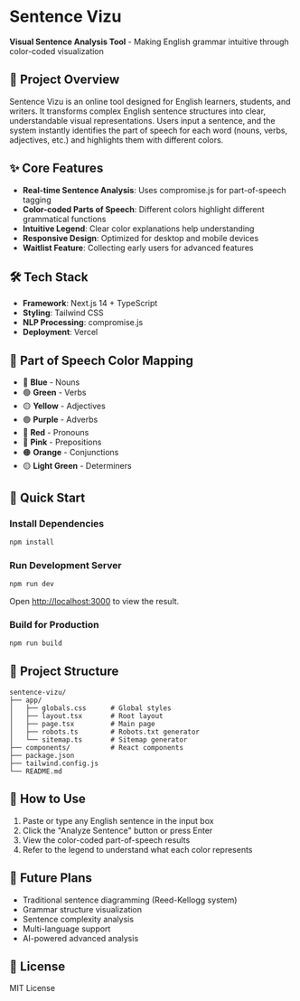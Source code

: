 # Sentence Vizu

**Visual Sentence Analysis Tool** - Making English grammar intuitive through color-coded visualization

## 🚀 Project Overview

Sentence Vizu is an online tool designed for English learners, students, and writers. It transforms complex English sentence structures into clear, understandable visual representations. Users input a sentence, and the system instantly identifies the part of speech for each word (nouns, verbs, adjectives, etc.) and highlights them with different colors.

## ✨ Core Features

- **Real-time Sentence Analysis**: Uses compromise.js for part-of-speech tagging
- **Color-coded Parts of Speech**: Different colors highlight different grammatical functions
- **Intuitive Legend**: Clear color explanations help understanding
- **Responsive Design**: Optimized for desktop and mobile devices
- **Waitlist Feature**: Collecting early users for advanced features

## 🛠️ Tech Stack

- **Framework**: Next.js 14 + TypeScript
- **Styling**: Tailwind CSS
- **NLP Processing**: compromise.js
- **Deployment**: Vercel

## 🎨 Part of Speech Color Mapping

- 🔵 **Blue** - Nouns
- 🟢 **Green** - Verbs
- 🟡 **Yellow** - Adjectives
- 🟣 **Purple** - Adverbs
- 🔴 **Red** - Pronouns
- 🩷 **Pink** - Prepositions
- 🟠 **Orange** - Conjunctions
- 🟡 **Light Green** - Determiners

## 🚀 Quick Start

### Install Dependencies

```bash
npm install
```

### Run Development Server

```bash
npm run dev
```

Open [http://localhost:3000](http://localhost:3000) to view the result.

### Build for Production

```bash
npm run build
```

## 📁 Project Structure

```
sentence-vizu/
├── app/
│   ├── globals.css      # Global styles
│   ├── layout.tsx       # Root layout
│   ├── page.tsx         # Main page
│   ├── robots.ts        # Robots.txt generator
│   └── sitemap.ts       # Sitemap generator
├── components/          # React components
├── package.json
├── tailwind.config.js
└── README.md
```

## 🎯 How to Use

1. Paste or type any English sentence in the input box
2. Click the "Analyze Sentence" button or press Enter
3. View the color-coded part-of-speech results
4. Refer to the legend to understand what each color represents

## 🔮 Future Plans

- Traditional sentence diagramming (Reed-Kellogg system)
- Grammar structure visualization
- Sentence complexity analysis
- Multi-language support
- AI-powered advanced analysis

## 📄 License

MIT License 